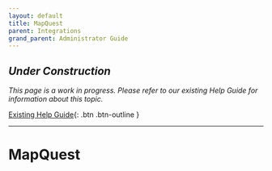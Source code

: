 ```yaml
---
layout: default
title: MapQuest
parent: Integrations
grand_parent: Administrator Guide
---
```


## *Under Construction*

*This page is a work in progress. Please refer to our existing Help Guide for information about this topic.*

[Existing Help Guide](https://help.pozi.com/search?query=mapquest){: .btn .btn-outline }

---

# MapQuest
